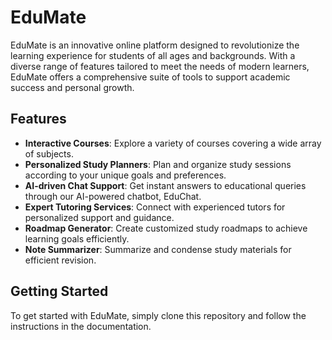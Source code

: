 # EduMate

EduMate is an innovative online platform designed to revolutionize the learning experience for students of all ages and backgrounds. With a diverse range of features tailored to meet the needs of modern learners, EduMate offers a comprehensive suite of tools to support academic success and personal growth.

## Features

- **Interactive Courses**: Explore a variety of courses covering a wide array of subjects.
- **Personalized Study Planners**: Plan and organize study sessions according to your unique goals and preferences.
- **AI-driven Chat Support**: Get instant answers to educational queries through our AI-powered chatbot, EduChat.
- **Expert Tutoring Services**: Connect with experienced tutors for personalized support and guidance.
- **Roadmap Generator**: Create customized study roadmaps to achieve learning goals efficiently.
- **Note Summarizer**: Summarize and condense study materials for efficient revision.

## Getting Started

To get started with EduMate, simply clone this repository and follow the instructions in the documentation.


